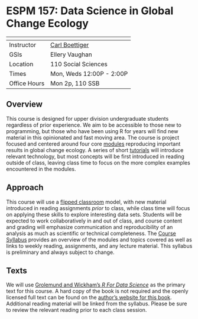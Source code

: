 ESPM 157: Data Science in Global Change Ecology
================

<table class="table table-striped table-hover" style="width: auto !important; margin-left: auto; margin-right: auto;">
<thead>
<tr>
<th style="text-align:left;">
</th>
<th style="text-align:left;">
</th>
</tr>
</thead>
<tbody>
<tr>
<td style="text-align:left;">
Instructor
</td>
<td style="text-align:left;">
<a href="http://carlboettiger.info">Carl Boettiger</a>
<a href="mailto:cboettig@berkeley.edu" title="email"><i class="fa fa-envelope"></i></a>
<a href="https://github.com/cboettig" title="GitHub"><i class="fa fa-github"></i></a>
</td>
</tr>
<tr>
<td style="text-align:left;">
GSIs
</td>
<td style="text-align:left;">
Ellery Vaughan
<a href="mailto:ellery_vaughan@berkeley.edu" title="email"><i class="fa fa-envelope"></i></a>
</td>
</tr>
<tr>
<td style="text-align:left;">
Location
</td>
<td style="text-align:left;">
110 Social Sciences
</td>
</tr>
<tr>
<td style="text-align:left;">
Times
</td>
<td style="text-align:left;">
Mon, Weds 12:00P - 2:00P
</td>
</tr>
<tr>
<td style="text-align:left;">
Office Hours
</td>
<td style="text-align:left;">
Mon 2p, 110 SSB
</td>
</tr>
</tbody>
</table>

## Overview

This course is designed for upper division undergraduate students
regardless of prior experience. We aim to be accessible to those new to
programming, but those who have been using R for years will find new
material in this opinionated and fast moving area. The course is project
focused and centered around four core [modules](/modules) reproducing
important results in global change ecology. A series of short
[tutorials](/tutorials) will introduce relevant technology, but most
concepts will be first introduced in reading outside of class, leaving
class time to focus on the more complex examples encountered in the
modules.

## Approach

This course will use a [flipped
classroom](https://en.wikipedia.org/wiki/Flipped_classroom) model, with
new material introduced in reading assignments *prior* to class, while
class time will focus on applying these skills to explore interesting
data sets. Students will be expected to work collaboratively in and out
of class, and course content and grading will emphasize communication
and reproducibility of an analysis as much as scientific or technical
completeness. The [Course Syllabus](/syllabus/) provides an overview of
the modules and topics covered as well as links to weekly reading,
assignments, and any lecture material. This syllabus is preliminary and
always subject to change.

## Texts

We will use [Grolemund and Wickham’s *R For Data
Science*](http://amzn.to/2aHLAQ1) as the primary text for this course. A
hard copy of the book is not required and the openly licensed full text
can be found on the [author’s website for this
book](http://r4ds.had.co.nz/). Additional reading material will be
linked from the syllabus. Please be sure to review the relevant reading
prior to each class session.
